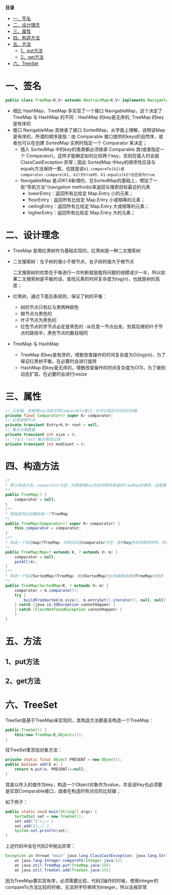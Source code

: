 <!-- START doctoc generated TOC please keep comment here to allow auto update -->
<!-- DON'T EDIT THIS SECTION, INSTEAD RE-RUN doctoc TO UPDATE -->
**目录**

- [一、签名](#%E4%B8%80%E7%AD%BE%E5%90%8D)
- [二、设计理念](#%E4%BA%8C%E8%AE%BE%E8%AE%A1%E7%90%86%E5%BF%B5)
- [三、属性](#%E4%B8%89%E5%B1%9E%E6%80%A7)
- [四、构造方法](#%E5%9B%9B%E6%9E%84%E9%80%A0%E6%96%B9%E6%B3%95)
- [五、方法](#%E4%BA%94%E6%96%B9%E6%B3%95)
  - [1、put方法](#1put%E6%96%B9%E6%B3%95)
  - [2、get方法](#2get%E6%96%B9%E6%B3%95)
- [六、TreeSet](#%E5%85%ADtreeset)

<!-- END doctoc generated TOC please keep comment here to allow auto update -->


# 一、签名

```java
public class TreeMap<K,V> extends AbstractMap<K,V> implements NavigableMap<K,V>, Cloneable, java.io.Serializable
```

- 相比 HashMap，TreeMap 多实现了一个接口 NavigableMap，这个决定了 TreeMap 与 HashMap 的不同：HashMap 的key是无序的, TreeMap 的key是有序的
- 接口 NavigableMap 其继承了接口 SortedMap，从字面上理解，说明该Map是有序的，所谓的顺序是指：由 Comparable 接口提供的keys的自然序，或者也可以在创建 SortedMap 实例时指定一个 Comparator 来决定；
    - 插入 SortedMap 中的key的类类都必须继承 Comparable 类(或者指定一个 Comparator)，这样才能确定如何比较两个key，否则在插入时会报 ClassCastException 异常；因此 SortedMap 中key的顺序性应该与equals方法保持一致，也就是说`k1.compareTo(k2)或comparator.compare(k1, k2)为true时，k1.equals(k2)也应该为true`
    - NavigableMap 是JDK1.6新增的，在SortedMap的基础上，增加了一些"导航方法"(navigation methods)来返回与搜索目标最近的元素
        - lowerEntry：返回所有比给定 Map.Entry 小的元素；
        - floorEntry：返回所有比给定 Map.Entry 小或相等的元素；
        - ceilingEntry：返回所有比给定 Map.Entry 大或相等的元素；
        - higherEntry：返回所有比给定 Map.Entry 大的元素；

# 二、设计理念

- TreeMap 是用红黑树作为基础实现的，红黑树是一种二叉搜索树

- 二叉搜索树：左子树的值小于根节点，右子树的值大于根节点

    二叉搜索树的优势在于每进行一次判断就是能将问题的规模减少一半，所以如果二叉搜索树是平衡的话，查找元素的时间复杂度为log(n)，也就是树的高度；

- 红黑树，通过下面五条规则，保证了树的平衡：
    - 树的节点只有红与黑两种颜色
    - 根节点为黑色的
    - 叶子节点为黑色的
    - 红色节点的字节点必定是黑色的
    -从任意一节点出发，到其后继的叶子节点的路径中，黑色节点的数目相同

- TreeMap 与 HashMap
    - TreeMap 的key是有序的，增删改查操作的时间复杂度为O(log(n))，为了保证红黑树平衡，在必要时会进行旋转
    - HashMap 的key是无序的，增删改查操作的时间复杂度为O(1)，为了做到动态扩容，在必要时会进行resize

# 三、属性

```java
// 比较器，如果其key没有实现Comparable接口，也可以指定对应的比较器
private final Comparator<? super K> comparator;
// 红黑树根节点
private transient Entry<K,V> root = null;
// 集合元素数量
private transient int size = 0;
// "fail-fast"集合修改记录
private transient int modCount = 0;
```

# 四、构造方法

```java
/*
* 默认构造方法，comparator为空，代表使用key的自然顺序来维持TreeMap的顺序，这里要求key必须实现Comparable接口
*/
public TreeMap() {
    comparator = null;
}
/**
* 用指定的比较器构造一个TreeMap
*/
public TreeMap(Comparator<? super K> comparator) {
    this.comparator = comparator;
}
/**
* 构造一个指定map的TreeMap，同样比较器comparator为空，使用key的自然顺序排序，同样的，其key必须实现Comparable接口
*/
public TreeMap(Map<? extends K, ? extends V> m) {
    comparator = null;
    putAll(m);
}
/**
* 构造一个指定SortedMap的TreeMap，根据SortedMap的比较器来来维持TreeMap的顺序
*/
public TreeMap(SortedMap<K, ? extends V> m) {
    comparator = m.comparator();
    try {
        buildFromSorted(m.size(), m.entrySet().iterator(), null, null);
    } catch (java.io.IOException cannotHappen) {
    } catch (ClassNotFoundException cannotHappen) {
    }
}
```

# 五、方法

## 1、put方法

## 2、get方法

# 六、TreeSet

TreeSet是基于TreeMap来实现的，其构造方法都是去构造一个TreeMap：
```java
public TreeSet() {
    this(new TreeMap<E,Object>());
}
```

往TreeSet里添加对象方法：
```java
private static final Object PRESENT = new Object();
public boolean add(E e) {
    return m.put(e, PRESENT)==null;
}
```
其是以传入的值作为key，构造一个Object对象作为value，并且该Key也必须要是实现Comparable接口，或者在构造时有对应的比较器；

如下例子：
```java
public static void main(String[] args) {
    SortedSet set = new TreeSet();
    set.add("1");// 1
    set.add(1);// 2
    System.out.println(set);
}
```
上述代码中会在代码2中抛出异常：
```java
Exception in thread "main" java.lang.ClassCastException: java.lang.String cannot be cast to java.lang.Integer
	at java.lang.Integer.compareTo(Integer.java:52)
	at java.util.TreeMap.put(TreeMap.java:568)
	at java.util.TreeSet.add(TreeSet.java:255)
```
因为TreeMap要实现有序，必须需要比较，代码2操作的时候，使用Integer的compareTo方法比较的时候，无法将字符串转为Integer，所以会报异常



















